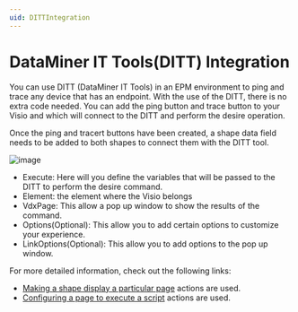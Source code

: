 ```yaml
---
uid: DITTIntegration
---
```


# DataMiner IT Tools(DITT) Integration

You can use DITT (DataMiner IT Tools) in an EPM environment to ping and trace any device that has an endpoint. With the use of the DITT, there is no extra code needed. You can add the ping button and trace button to your Visio and which will connect to the DITT and perform the desire operation.

Once the ping and tracert buttons have been created, a shape data field needs to be added to both shapes to connect them with the DITT tool.

![image](~/user-guide/images/EPM_DITT_integration.png)

- Execute: Here will you define the variables that will be passed to the DITT to perform the desire command.
- Element: the element where the Visio belongs
- VdxPage: This allow a pop up window to show the results of the command.
- Options(Optional): This allow you to add certain options to customize your experience.
- LinkOptions(Optional): This allow you to add options to the pop up window.

For more detailed information, check out the following links:

- [Making a shape display a particular page](xref:Making_a_shape_display_a_particular_page_of_the_current_Visio_drawing) actions are used.
- [Configuring a page to execute a script](xref:Configuring_a_page_to_execute_a_script_automatically) actions are used.
